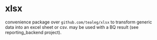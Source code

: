 # xlsx

convenience package over `github.com/tealeg/xlsx` to transform generic data into an excel sheet or csv. may be used with a BQ result (see reporting_backend project).
